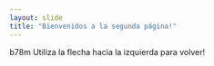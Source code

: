 ```yaml
---
layout: slide
title: "Bienvenidos a la segunda página!"
---
```

b78m
Utiliza la flecha hacia la izquierda para volver!
